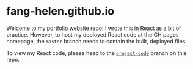 # fang-helen.github.io

Welcome to my portfolio website repo! I wrote this in React as a bit of
practice. However, to host my deployed React code at the GH pages homepage, the
`master` branch needs to contain the built, deployed files.

To view my React code, please head to the
[`project-code`](https://github.com/fang-helen/fang-helen.github.io/tree/project-code)
branch on this repo.
